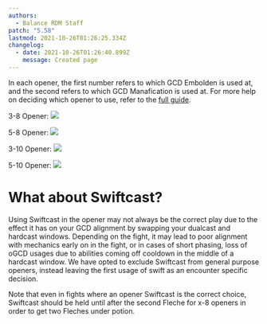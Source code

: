 ```yaml
---
authors:
  - Balance RDM Staff
patch: "5.58"
lastmod: 2021-10-26T01:26:25.334Z
changelog:
  - date: 2021-10-26T01:26:40.899Z
    message: Created page
---
```

In each opener, the first number refers to which GCD Embolden is used at, and the second refers to which GCD Manafication is used at. For more help on deciding which opener to use, refer to the [full guide](https://guides.xivresources.com/jobs/casters/red-mage/basic-guide/). 

3-8 Opener: 
![](https://i.imgur.com/tSqX4V0.png)

5-8 Opener: 
![](https://i.imgur.com/auw8G5y.png)

3-10 Opener: 
![](https://i.imgur.com/NiO3S9V.png)

5-10 Opener: 
![](https://i.imgur.com/2atF6Sn.png)

# What about Swiftcast?

Using Swiftcast in the opener may not always be the correct play due to the effect it has on your GCD alignment by swapping your dualcast and hardcast windows. Depending on the fight, it may lead to poor alignment with mechanics early on in the fight, or in cases of short phasing, loss of oGCD usages due to abilities coming off cooldown in the middle of a hardcast window. We have opted to exclude Swiftcast from general purpose openers, instead leaving the first usage of swift as an encounter specific decision. 

Note that even in fights where an opener Swiftcast is the correct choice, Swiftcast should be held until after the second Fleche for x-8 openers in order to get two Fleches under potion.